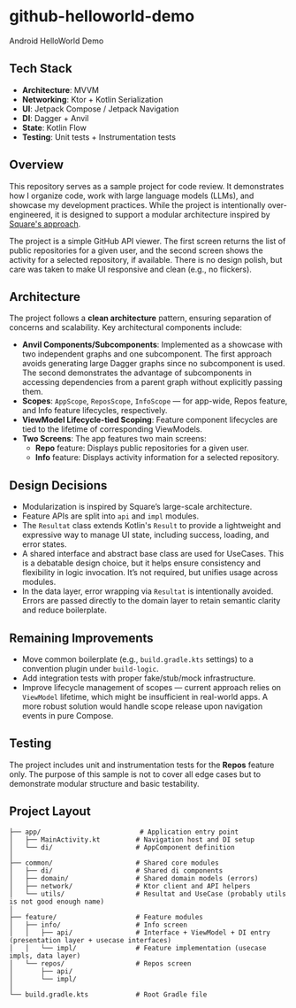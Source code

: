 # github-helloworld-demo

Android HelloWorld Demo

## Tech Stack

- **Architecture**: MVVM
- **Networking**: Ktor + Kotlin Serialization
- **UI**: Jetpack Compose / Jetpack Navigation
- **DI**: Dagger + Anvil
- **State**: Kotlin Flow 
- **Testing**: Unit tests + Instrumentation tests

## Overview

This repository serves as a sample project for code review. It demonstrates how I organize code, work with large language models (LLMs), and showcase my development practices. While the project is intentionally over-engineered, it is designed to support a modular architecture inspired by [Square's approach](https://www.droidcon.com/2019/11/15/android-at-scale-square/).

The project is a simple GitHub API viewer. The first screen returns the list of public repositories for a given user, and the second screen shows the activity for a selected repository, if available. There is no design polish, but care was taken to make UI responsive and clean (e.g., no flickers).

## Architecture

The project follows a **clean architecture** pattern, ensuring separation of concerns and scalability. Key architectural components include:

- **Anvil Components/Subcomponents**: Implemented as a showcase with two independent graphs and one subcomponent. The first approach avoids generating large Dagger graphs since no subcomponent is used. The second demonstrates the advantage of subcomponents in accessing dependencies from a parent graph without explicitly passing them.
- **Scopes**: `AppScope`, `ReposScope`, `InfoScope` — for app-wide, Repos feature, and Info feature lifecycles, respectively.
- **ViewModel Lifecycle-tied Scoping**: Feature component lifecycles are tied to the lifetime of corresponding ViewModels.
- **Two Screens**: The app features two main screens:
    - **Repo** feature: Displays public repositories for a given user.
    - **Info** feature: Displays activity information for a selected repository.

## Design Decisions

- Modularization is inspired by Square’s large-scale architecture.
- Feature APIs are split into `api` and `impl` modules.
- The `Resultat` class extends Kotlin's `Result` to provide a lightweight and expressive way to manage UI state, including success, loading, and error states.
- A shared interface and abstract base class are used for UseCases. This is a debatable design choice, but it helps ensure consistency and flexibility in logic invocation. It’s not required, but unifies usage across modules.
- In the data layer, error wrapping via `Resultat` is intentionally avoided. Errors are passed directly to the domain layer to retain semantic clarity and reduce boilerplate.

## Remaining Improvements

- Move common boilerplate (e.g., `build.gradle.kts` settings) to a convention plugin under `build-logic`.
- Add integration tests with proper fake/stub/mock infrastructure.
- Improve lifecycle management of scopes — current approach relies on `ViewModel` lifetime, which might be insufficient in real-world apps. A more robust solution would handle scope release upon navigation events in pure Compose.

## Testing

The project includes unit and instrumentation tests for the **Repos** feature only. The purpose of this sample is not to cover all edge cases but to demonstrate modular structure and basic testability.

## Project Layout

```
├── app/                         # Application entry point
│   ├── MainActivity.kt         # Navigation host and DI setup
│   └── di/                     # AppComponent definition
│
├── common/                     # Shared core modules
│   ├── di/                     # Shared di components
│   ├── domain/                 # Shared domain models (errors)
│   ├── network/                # Ktor client and API helpers
│   └── utils/                  # Resultat and UseCase (probably utils is not good enough name)
│
├── feature/                    # Feature modules
│   ├── info/                   # Info screen
│   │   ├── api/                # Interface + ViewModel + DI entry (presentation layer + usecase interfaces)
│   │   └── impl/               # Feature implementation (usecase impls, data layer)
│   └── repos/                  # Repos screen
│       ├── api/
│       └── impl/
│
└── build.gradle.kts            # Root Gradle file